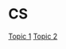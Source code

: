 # CS

[Topic 1](/Topic%201.md)
[Topic 2](/Topic%202.md)
<!-- [Topic 3](/Topic%203.md) -->
<!-- [Topic 4](/Topic%204.md) -->
<!-- [Topic 5](/Topic%205.md) -->
